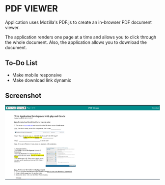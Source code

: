 # PDF VIEWER

Application uses Mozilla's PDF.js to create an in-browser PDF document viewer.

The application renders one page at a time and allows you to click through the whole document. 
Also, the application allows you to download the document.

## To-Do List
* Make mobile responsive
* Make download link dynamic

## Screenshot
![PDF Viewer Screenshot](screenshot.png)